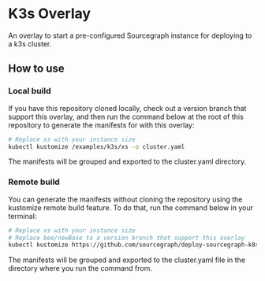 # K3s Overlay

An overlay to start a pre-configured Sourcegraph instance for deploying to a k3s cluster.

## How to use

### Local build

If you have this repository cloned locally, check out a version branch that support this overlay, and then run the command below at the root of this repository to generate the manifests for with this overlay:

```sh
# Replace xs with your instance size
kubectl kustomize /examples/k3s/xs -o cluster.yaml
```

The manifests will be grouped and exported to the cluster.yaml directory.

### Remote build

You can generate the manifests without cloning the repository using the kustomize remote build feature. To do that, run the command below in your terminal:

```sh
# Replace xs with your instance size
# Replace bee/newBase to a version branch that support this overlay
kubectl kustomize https://github.com/sourcegraph/deploy-sourcegraph-k8s/examples/k3s/xs?ref=bee/newBase -o cluster.yaml
```

The manifests will be grouped and exported to the cluster.yaml file in the directory where you run the command from.
